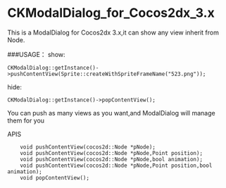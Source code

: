CKModalDialog_for_Cocos2dx_3.x
==============================

This is a ModalDialog for Cocos2dx 3.x,it can show any view inherit from Node.

###USAGE：
show:
```
CKModalDialog::getInstance()->pushContentView(Sprite::createWithSpriteFrameName("523.png"));
```
hide:
```
CKModalDialog::getInstance()->popContentView();
```
You can push as many views as you want,and ModalDialog will manage them for you

APIS
```
    void pushContentView(cocos2d::Node *pNode);
    void pushContentView(cocos2d::Node *pNode,Point position);
    void pushContentView(cocos2d::Node *pNode,bool animation);
    void pushContentView(cocos2d::Node *pNode,Point position,bool animation);
    void popContentView();
```
